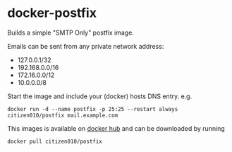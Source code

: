 docker-postfix
==============

Builds a simple "SMTP Only" postfix image.

Emails can be sent from any private network address:

 - 127.0.0.1/32
 - 192.168.0.0/16
 - 172.16.0.0/12
 - 10.0.0.0/8
 
Start the image and include your (docker) hosts DNS entry. e.g.

`docker run -d --name postfix -p 25:25 --restart always citizen010/postfix mail.example.com`

This images is available on [docker hub](https://hub.docker.com/r/citizen010/postfix) and can be downloaded by running

`docker pull citizen010/postfix`

